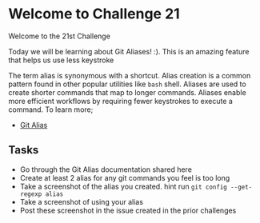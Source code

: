 # Welcome to Challenge 21

Welcome to the 21st Challenge

Today we will be learning about Git Aliases! :). This is an amazing feature that helps us use less keystroke

 The term alias is synonymous with a shortcut. Alias creation is a common pattern found in other popular utilities like `bash` shell. Aliases are used to create shorter commands that map to longer commands. Aliases enable more efficient workflows by requiring fewer keystrokes to execute a command. To learn more;

- [Git Alias](https://www.atlassian.com/git/tutorials/git-alias)

## Tasks

- Go through the Git Alias documentation shared here
- Create at least 2 alias for any git commands you feel is too long
- Take a screenshot of the alias you created. hint run `git config --get-regexp alias`
- Take a screenshot of using your alias
- Post these screenshot in the issue created in the prior challenges
